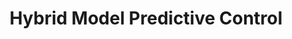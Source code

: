 ---
layout: page
title: Hybrid Model Predictive Control
description: Proposed and implemented Moment Relaxation-based solver for Multi-Contact Consensus Complementarity Control via ADMM.
img: assets/img/c3sdp.gif
importance: 1
category: research
redirect: /assets/pdf/C3SDP_report.pdf
---
